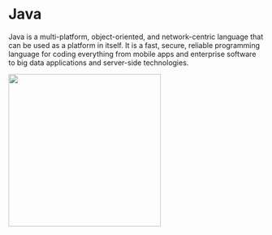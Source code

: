 # Java
Java is a multi-platform, object-oriented, and network-centric language that can be used as a platform in itself. It is a fast, secure, reliable programming language for coding everything from mobile apps and enterprise software to big data applications and server-side technologies.

<img src="https://user-images.githubusercontent.com/127482974/224267885-13a1b29d-8413-4a0d-bdd1-eb2d06b7e08c.png" class="center" width="300" height="auto">
